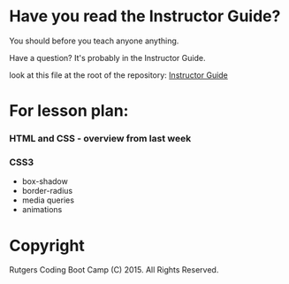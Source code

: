 # Have you read the Instructor Guide?

You should before you teach anyone anything.

Have a question? It's probably in the Instructor Guide.

look at this file at the root of the repository: 
[Instructor Guide](https://github.com/RutgersCodingBootcamp/All-Lesson-Plans/blob/master/instructor_guide.md)

# For lesson plan:

### HTML and CSS - overview from last week

### CSS3

* box-shadow
* border-radius
* media queries
* animations


# Copyright
Rutgers Coding Boot Camp (C) 2015. All Rights Reserved.